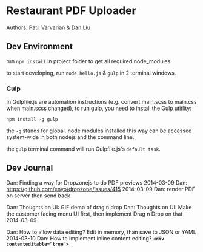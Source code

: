 # Restaurant PDF Uploader 

Authors: Patil Varvarian & Dan Liu

## Dev Environment

run `npm install` in project folder to get all required node_modules

to start developing, run  `node hello.js` & `gulp` in 2 terminal windows.

### Gulp

In Gulpfile.js are automation instructions (e.g. convert main.scss to main.css when main.scss changed), to run gulp, you need to install the Gulp utitlity:

`npm install -g gulp`

the `-g` stands for global. node modules installed this way can be accessed system-wide in both nodejs and the command line.

the `gulp` terminal command will run Gulpfile.js's `default task`.



## Dev Journal

Dan: Finding a way for Dropzonejs to do PDF previews 2014-03-09
Dan: https://github.com/enyo/dropzone/issues/415 2014-03-09
Dan: render PDF on server then send back

Dan: Thoughts on UI: GIF demo of drag n drop
Dan: Thoughts on UI: Make the customer facing menu UI first, then implement Drag n Drop on that 2014-03-09

Dan: How to allow data editing? Edit in memory, than save to JSON or YAML 2014-03-10
Dan: How to implement inline content editing? **`<div contenteditable="true">`**